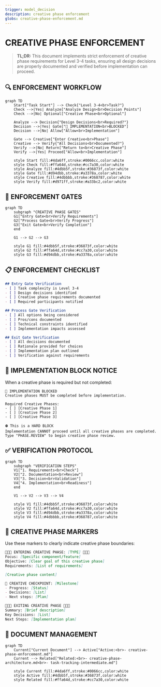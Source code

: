 ```yaml
---
trigger: model_decision
description: creative phase enforcement 
globs: creative-phase-enforcement.md
---
```


# CREATIVE PHASE ENFORCEMENT

> **TL;DR:** This document implements strict enforcement of creative phase requirements for Level 3-4 tasks, ensuring all design decisions are properly documented and verified before implementation can proceed.

## 🔍 ENFORCEMENT WORKFLOW

```mermaid
graph TD
    Start["Task Start"] --> Check{"Level 3-4<br>Task?"}
    Check -->|Yes| Analyze["Analyze Design<br>Decision Points"]
    Check -->|No| Optional["Creative Phase<br>Optional"]
    
    Analyze --> Decision{"Design Decisions<br>Required?"}
    Decision -->|Yes| Gate["🚨 IMPLEMENTATION<br>BLOCKED"]
    Decision -->|No| Allow["Allow<br>Implementation"]
    
    Gate --> Creative["Enter Creative<br>Phase"]
    Creative --> Verify{"All Decisions<br>Documented?"}
    Verify -->|No| Return["Return to<br>Creative Phase"]
    Verify -->|Yes| Proceed["Allow<br>Implementation"]
    
    style Start fill:#4da6ff,stroke:#0066cc,color:white
    style Check fill:#ffa64d,stroke:#cc7a30,color:white
    style Analyze fill:#4dbb5f,stroke:#36873f,color:white
    style Gate fill:#d94dbb,stroke:#a3378a,color:white
    style Creative fill:#4dbbbb,stroke:#368787,color:white
    style Verify fill:#d971ff,stroke:#a33bc2,color:white
```

## 🚨 ENFORCEMENT GATES

```mermaid
graph TD
    subgraph "CREATIVE PHASE GATES"
    G1["Entry Gate<br>Verify Requirements"]
    G2["Process Gate<br>Verify Progress"]
    G3["Exit Gate<br>Verify Completion"]
    end
    
    G1 --> G2 --> G3
    
    style G1 fill:#4dbb5f,stroke:#36873f,color:white
    style G2 fill:#ffa64d,stroke:#cc7a30,color:white
    style G3 fill:#d94dbb,stroke:#a3378a,color:white
```

## 📋 ENFORCEMENT CHECKLIST

```markdown
## Entry Gate Verification
- [ ] Task complexity is Level 3-4
- [ ] Design decisions identified
- [ ] Creative phase requirements documented
- [ ] Required participants notified

## Process Gate Verification
- [ ] All options being considered
- [ ] Pros/cons documented
- [ ] Technical constraints identified
- [ ] Implementation impacts assessed

## Exit Gate Verification
- [ ] All decisions documented
- [ ] Rationale provided for choices
- [ ] Implementation plan outlined
- [ ] Verification against requirements
```

## 🚨 IMPLEMENTATION BLOCK NOTICE

When a creative phase is required but not completed:

```
🚨 IMPLEMENTATION BLOCKED
Creative phases MUST be completed before implementation.

Required Creative Phases:
- [ ] [Creative Phase 1]
- [ ] [Creative Phase 2]
- [ ] [Creative Phase 3]

⛔ This is a HARD BLOCK
Implementation CANNOT proceed until all creative phases are completed.
Type "PHASE.REVIEW" to begin creative phase review.
```

## ✅ VERIFICATION PROTOCOL

```mermaid
graph TD
    subgraph "VERIFICATION STEPS"
    V1["1. Requirements<br>Check"]
    V2["2. Documentation<br>Review"]
    V3["3. Decision<br>Validation"]
    V4["4. Implementation<br>Readiness"]
    end
    
    V1 --> V2 --> V3 --> V4
    
    style V1 fill:#4dbb5f,stroke:#36873f,color:white
    style V2 fill:#ffa64d,stroke:#cc7a30,color:white
    style V3 fill:#d94dbb,stroke:#a3378a,color:white
    style V4 fill:#4dbbbb,stroke:#368787,color:white
```

## 🔄 CREATIVE PHASE MARKERS

Use these markers to clearly indicate creative phase boundaries:

```markdown
🎨🎨🎨 ENTERING CREATIVE PHASE: [TYPE] 🎨🎨🎨
Focus: [Specific component/feature]
Objective: [Clear goal of this creative phase]
Requirements: [List of requirements]

[Creative phase content]

🎨 CREATIVE CHECKPOINT: [Milestone]
- Progress: [Status]
- Decisions: [List]
- Next steps: [Plan]

🎨🎨🎨 EXITING CREATIVE PHASE 🎨🎨🎨
Summary: [Brief description]
Key Decisions: [List]
Next Steps: [Implementation plan]
```

## 🔄 DOCUMENT MANAGEMENT

```mermaid
graph TD
    Current["Current Document"] --> Active["Active:<br>- creative-phase-enforcement.md"]
    Current --> Related["Related:<br>- creative-phase-architecture.md<br>- task-tracking-intermediate.md"]
    
    style Current fill:#4da6ff,stroke:#0066cc,color:white
    style Active fill:#4dbb5f,stroke:#36873f,color:white
    style Related fill:#ffa64d,stroke:#cc7a30,color:white
``` 